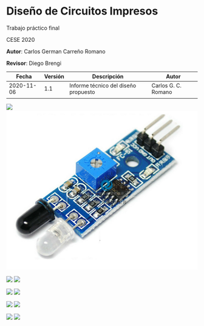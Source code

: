 # Diseño de Circuitos Impresos

Trabajo práctico final

CESE 2020



**Autor**: Carlos German Carreño Romano

**Revisor**: Diego Brengi



| Fecha      | Versión | Descripción                          | Autor               |
| ---------- | ------- | ------------------------------------ | ------------------- |
| 2020-11-06 | 1.1     | Informe técnico del diseño propuesto | Carlos G. C. Romano |
|            |         |                                      |                     |

![](/home/charlieromano/Documents/Academico/CESE/Materias/DCI/dci2020b-charlieromano/proyectoDCI/Docs/ModuloIR/s-l1600.jpg)
<img src="ModuloIR/s-l1600.jpg">

![](/home/charlieromano/Documents/Academico/CESE/Materias/DCI/dci2020b-charlieromano/proyectoDCI/Docs/ModuloIR/Smart-Car-Robot-Reflective-Photoelectric-3pin-IR-Infrared-Obstacle-Avoidance-Sensor-Module-for-arduino-Diy-Kit.jpg)
<img src="Smart-Car-Robot-Reflective-Photoelectric-3pin-IR-Infrared-Obstacle-Avoidance-Sensor-Module-for-arduino-Diy-Kit.jpg">

![](/home/charlieromano/Documents/Academico/CESE/Materias/DCI/dci2020b-charlieromano/proyectoDCI/Docs/ModuloIR/esquematico.png)
<img src="esquematico.png">

![](/home/charlieromano/Documents/Academico/CESE/Materias/DCI/dci2020b-charlieromano/proyectoDCI/Docs/ModuloIR/PCB.png)
<img src="PCB.png">

![](/home/charlieromano/Documents/Academico/CESE/Materias/DCI/dci2020b-charlieromano/proyectoDCI/Docs/ModuloIR/3DView.png)
<img src="3DView.png">


